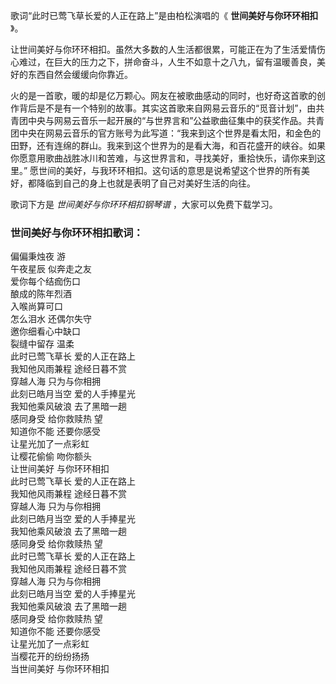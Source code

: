 

歌词“此时已莺飞草长爱的人正在路上”是由柏松演唱的《 **世间美好与你环环相扣** 》。

让世间美好与你环环相扣。虽然大多数的人生活都很累，可能正在为了生活爱情伤心难过，在巨大的压力之下，拼命奋斗，人生不如意十之八九，留有温暖善良，美好的东西自然会缓缓向你靠近。

火的是一首歌，暖的却是亿万颗心。网友在被歌曲感动的同时，也好奇这首歌的创作背后是不是有一个特别的故事。其实这首歌来自网易云音乐的“觅音计划”，由共青团中央与网易云音乐一起开展的“与世界言和”公益歌曲征集中的获奖作品。共青团中央在网易云音乐的官方账号为此写道：“我来到这个世界是看太阳，和金色的田野，还有连绵的群山。我来到这个世界为的是看大海，和百花盛开的峡谷。如果你愿意用歌曲战胜冰川和苦难，与这世界言和，寻找美好，重拾快乐，请你来到这里。”
愿世间的美好，与我环环相扣。这句话的意思是说希望这个世界的所有美好，都降临到自己的身上也就是表明了自己对美好生活的向往。

歌词下方是 _世间美好与你环环相扣钢琴谱_ ，大家可以免费下载学习。

### 世间美好与你环环相扣歌词：

偏偏秉烛夜 游  
午夜星辰 似奔走之友  
爱你每个结痂伤口  
酿成的陈年烈酒  
入喉尚算可口  
怎么泪水 还偶尔失守  
邀你细看心中缺口  
裂缝中留存 温柔  
此时已莺飞草长 爱的人正在路上  
我知他风雨兼程 途经日暮不赏  
穿越人海 只为与你相拥  
此刻已皓月当空 爱的人手捧星光  
我知他乘风破浪 去了黑暗一趟  
感同身受 给你救赎热 望  
知道你不能 还要你感受  
让星光加了一点彩虹  
让樱花偷偷 吻你额头  
让世间美好 与你环环相扣  
此时已莺飞草长 爱的人正在路上  
我知他风雨兼程 途经日暮不赏  
穿越人海 只为与你相拥  
此刻已皓月当空 爱的人手捧星光  
我知他乘风破浪 去了黑暗一趟  
感同身受 给你救赎热 望  
此时已莺飞草长 爱的人正在路上  
我知他风雨兼程 途经日暮不赏  
穿越人海 只为与你相拥  
此刻已皓月当空 爱的人手捧星光  
我知他乘风破浪 去了黑暗一趟  
感同身受 给你救赎热 望  
知道你不能 还要你感受  
让星光加了一点彩虹  
当樱花开的纷纷扬扬  
当世间美好 与你环环相扣

